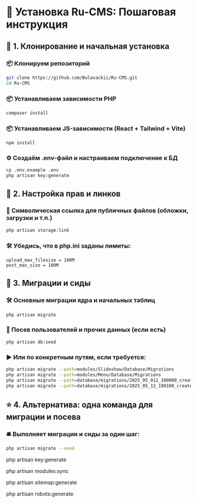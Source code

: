 # 🚀 Установка Ru-CMS: Пошаговая инструкция

## 🔽 1. Клонирование и начальная установка

### 📦 Клонируем репозиторий
```bash
git clone https://github.com/Bulavackii/Ru-CMS.git
cd Ru-CMS
```

### 📦 Устанавливаем зависимости PHP
```bash
composer install
```

### 📦 Устанавливаем JS-зависимости (React + Tailwind + Vite)
```bash
npm install
```

### ⚙️ Создаём .env-файл и настраиваем подключение к БД
```bash
cp .env.example .env
php artisan key:generate
```


## 🧰 2. Настройка прав и линков

### 🔗 Символическая ссылка для публичных файлов (обложки, загрузки и т.п.)
```bash
php artisan storage:link
```

### 🛠 Убедись, что в php.ini заданы лимиты:
```
upload_max_filesize = 100M
post_max_size = 100M
```


## 📂 3. Миграции и сиды

### 🛠 Основные миграции ядра и начальных таблиц
```bash
php artisan migrate
```

### 🌱 Посев пользователей и прочих данных (если есть)
```bash
php artisan db:seed
```

### ▶️ Или по конкретным путям, если требуется:
```bash
php artisan migrate --path=modules/Slideshow/Database/Migrations
php artisan migrate --path=modules/Menu/Database/Migrations
php artisan migrate --path=database/migrations/2025_05_012_100000_create_file_categories_table.php
php artisan migrate --path=database/migrations/2025_05_12_100100_create_files_table.php
```


## ⭐ 4. Альтернатива: одна команда для миграции и посева

### 🛎️ Выполняет миграции и сиды за один шаг:
```bash
php artisan migrate --seed
```

php artisan key:generate

<!-- Регистрирует все модули в системе из папки modules -->
php artisan modules:sync 

<!-- Автогенерация sitemap.xml в папку public -->
php artisan sitemap:generate

<!-- Автогенерация robots.txt в папку public -->
php artisan robots:generate
